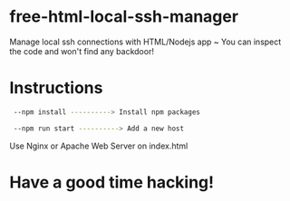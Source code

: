 # free-html-local-ssh-manager
Manage local ssh connections with HTML/Nodejs app ~ You can inspect the code and won't find any backdoor! <br>

# Instructions

```bash
 --npm install ----------> Install npm packages
```

```bash
 --npm run start ----------> Add a new host
```

Use Nginx or Apache Web Server on index.html

# Have a good time hacking!
